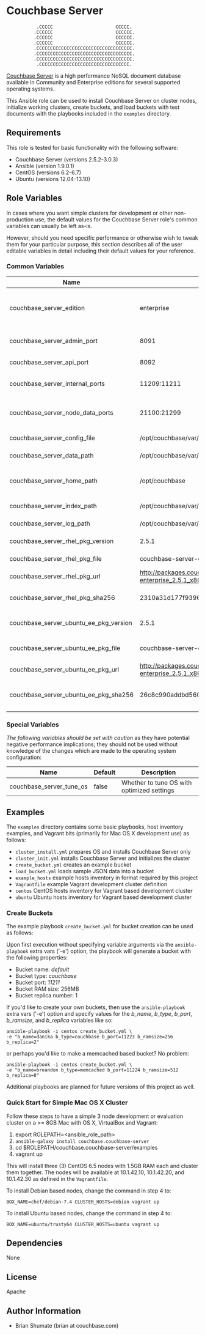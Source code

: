 # Couchbase Server

               .CCCCC                       CCCCC.
              .CCCCCC                       CCCCCC.
              .CCCCCC                       CCCCCC.
              .CCCCCC                       CCCCCC.
              .CCCCCCCCCCCCCCCCCCCCCCCCCCCCCCCCCCC.
              .CCCCCCCCCCCCCCCCCCCCCCCCCCCCCCCCCCC.
              .CCCCCCCCCCCCCCCCCCCCCCCCCCCCCCCCCCC.
               .CCCCCCCCCCCCCCCCCCCCCCCCCCCCCCCCC.

[Couchbase Server](http://www.couchbase.com/couchbase-server/overview) is a
high performance NoSQL document database available in Community and Enterprise
editions for several supported operating systems.

This Ansible role can be used to install Couchbase Server on cluster nodes,
initialize working clusters, create buckets, and load buckets with test
documents with the playbooks included in the `examples` directory.

## Requirements

This role is tested for basic functionality with the following software:

* Couchbase Server (versions 2.5.2-3.0.3)
* Ansible (version 1.9.0.1)
* CentOS (versions 6.2-6.7)
* Ubuntu (versions 12.04-13.10)

## Role Variables

In cases where you want simple clusters for development or other
non-production use, the default values for the Couchbase Server role's common
variables can usually be left as-is.

However, should you need specific performance or otherwise wish to tweak them
for your particular purpose, this section describes all of the user editable
variables in detail including their default values for your reference.

### Common Variables

| Name                                 | Default                                                                                   | Description                             |
| ------------------------------------ | ----------------------------------------------------------------------------------------- | --------------------------------------- |
| couchbase_server_edition | enterprise | Couchbase Server edition to install: community or enterprise |
| couchbase_server_admin_port          | 8091                                                                                      | Administration and web console port     |
| couchbase_server_api_port            | 8092                                                                                      | Couchbase Server API port               |
| couchbase_server_internal_ports      | 11209:11211                                                                               | Memcached and client ports              |
| couchbase_server_node_data_ports     | 21100:21299                                                                               | Distributed Erlang communication ports  |
| couchbase_server_config_file         | /opt/couchbase/var/lib/couchbase/config/config.dat                                        | Full path to config.dat                 |
| couchbase_server_data_path           | /opt/couchbase/var/lib/couchbase/data                                                     | Path to data files                      |
| couchbase_server_home_path           | /opt/couchbase                                                                            | Couchbase Server installation base path |
| couchbase_server_index_path          | /opt/couchbase/var/lib/couchbase/data                                                     | Path to index files                     |
| couchbase_server_log_path            | /opt/couchbase/var/lib/couchbase/logs                                                     | Path to log files                       |
| couchbase_server_rhel_pkg_version    | 2.5.1                                                                                     | RHEL package version                    |
| couchbase_server_rhel_pkg_file       | couchbase-server-enterprise_2.5.1_x86_64.rpm                                              | RHEL package filename                   |
| couchbase_server_rhel_pkg_url        | http://packages.couchbase.com/releases/2.5.1/couchbase-server-enterprise_2.5.1_x86_64.rpm | RHEL package URL                        |
| couchbase_server_rhel_pkg_sha256     | 2310a31d177f9396e8c436a991d952b2b57a3b41f74658fa5100b19a1d7ac875                          | RHEL package SHA256 checksum            |
| couchbase_server_ubuntu_ee_pkg_version  | 2.5.1                                                                                     | Ubuntu package version                  |
| couchbase_server_ubuntu_ee_pkg_file     | couchbase-server-enterprise_2.5.1_x86_64.deb                                              | Ubuntu package filename                 |
| couchbase_server_ubuntu_ee_pkg_url      | http://packages.couchbase.com/releases/2.5.1/couchbase-server-enterprise_2.5.1_x86_64.deb | Ubuntu package URL                      |
| couchbase_server_ubuntu_ee_pkg_sha256   | 26c8c990addbd56024fbc5c8e841962b985034f5b7c0e936eb9af94674e5f12a                          | Ubuntu package SHA256 checksum          |


### Special Variables

*The following variables should be set with caution* as they have potential
negative performance implications; they should not be used without knowledge
of the changes which are made to the operating system configuration:

| Name                                 | Default  | Description                                    |
| ------------------------------------ | -------- | ---------------------------------------------- |
| couchbase_server_tune_os          | false    | Whether to tune OS with optimized settings |

## Examples

The `examples` directory contains some basic playbooks, host inventory
examples, and Vagrant bits (primarily for Mac OS X development use)
as follows:

* `cluster_install.yml` prepares OS and installs Couchbase Server only
* `cluster_init.yml` installs Couchbase Server and initializes the cluster
* `create_bucket.yml` creates an example bucket
* `load_bucket.yml` loads sample JSON data into a bucket
* `example_hosts` example hosts inventory in format required by this project
* `Vagrantfile` example Vagrant development cluster definition
* `centos` CentOS hosts inventory for Vagrant based development cluster
* `ubuntu` Ubuntu hosts inventory for Vagrant based development cluster

### Create Buckets

The example playbook `create_bucket.yml` for bucket creation can be used
as follows:

Upon first execution without specifying variable arguments via the `ansible-playbook` extra vars ('-e') option, the playbook will generate a
bucket with the following properties:

* Bucket name: *default*
* Bucket type: *couchbase*
* Bucket port: *11211*
* Bucket RAM size: 256MB
* Bucket replica number: 1

If you'd like to create your own buckets, then use the `ansible-playbook`
extra vars ('-e') option and specify values for the
*b_name*, *b_type*, *b_port*, *b_ramsize*, and *b_replica* variables like so:

```
ansible-playbook -i centos create_bucket.yml \
-e "b_name=danika b_type=couchbase b_port=11223 b_ramsize=256 b_replica=2"
```

or perhaps you'd like to make a memcached based bucket? No problem:

```
ansible-playbook -i centos create_bucket.yml \
-e "b_name=breandon b_type=memcached b_port=11224 b_ramsize=512 b_replica=0"
```

Additional playbooks are planned for future versions of this project as well.


### Quick Start for Simple Mac OS X Cluster

Follow these steps to have a simple 3 node development or evaluation
cluster on a >= 8GB Mac with OS X, VirtualBox and Vagrant:

1. export ROLEPATH=<ansible_role_path>
2. `ansible-galaxy install couchbase.couchbase-server`
3. cd $ROLEPATH/couchbase.couchbase-server/examples
4. vagrant up

This will install three (3) CentOS 6.5 nodes with 1.5GB RAM each and cluster
them together. The nodes will be available at 10.1.42.10, 10.1.42.20, and
10.1.42.30 as defined in the `Vagrantfile`.

To install Debian based nodes, change the command in step 4 to:

```
BOX_NAME=chef/debian-7.4 CLUSTER_HOSTS=debian vagrant up
```

To install Ubuntu based nodes, change the command in step 4 to:

```
BOX_NAME=ubuntu/trusty64 CLUSTER_HOSTS=ubuntu vagrant up
```


## Dependencies

None

## License

Apache

## Author Information

- Brian Shumate (brian at couchbase.com)
